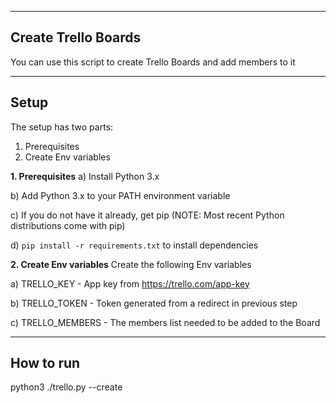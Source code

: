 ---------------------
Create Trello Boards
---------------------

You can use this script to create Trello Boards and add members to it

-----
Setup
-----

The setup has two parts:
1. Prerequisites  
2. Create Env variables

__1. Prerequisites__
a) Install Python 3.x

b) Add Python 3.x to your PATH environment variable

c) If you do not have it already, get pip (NOTE: Most recent Python distributions come with pip)

d) `pip install -r requirements.txt` to install dependencies

__2. Create Env variables__
Create the following Env variables

a) TRELLO_KEY - App key from https://trello.com/app-key

b) TRELLO_TOKEN - Token generated from a redirect in previous step 

c) TRELLO_MEMBERS - The members list needed to be added to the Board

-----
How to run
-----

python3 ./trello.py --create
